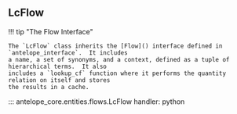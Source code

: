 ## LcFlow

!!! tip "The Flow Interface"

    The `LcFlow` class inherits the [Flow]() interface defined in `antelope_interface`.  It includes 
    a name, a set of synonyms, and a context, defined as a tuple of hierarchical terms.  It also 
    includes a `lookup_cf` function where it performs the quantity relation on itself and stores
    the results in a cache.  

::: antelope_core.entities.flows.LcFlow
    handler: python
